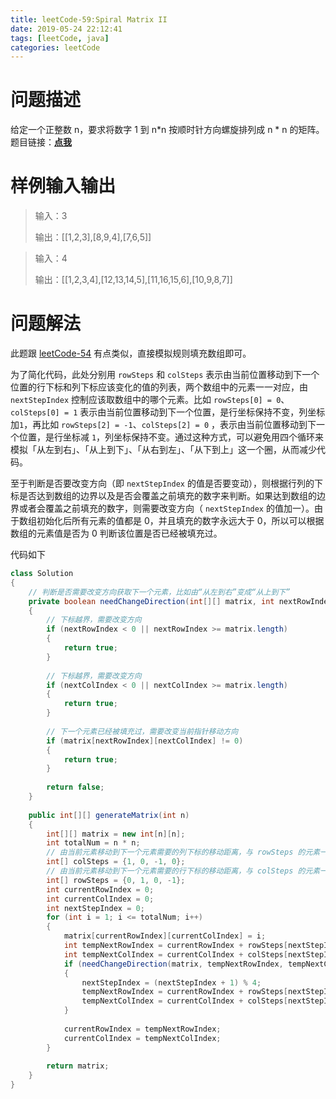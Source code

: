 ```yaml
---
title: leetCode-59:Spiral Matrix II
date: 2019-05-24 22:12:41
tags: [leetCode, java]
categories: leetCode
---
```


# 问题描述

给定一个正整数 n，要求将数字 1 到 n*n 按顺时针方向螺旋排列成 n * n 的矩阵。题目链接：**[点我](https://leetcode.com/problems/spiral-matrix-ii/)**

<!-- more -->

# 样例输入输出

> 输入：3
>
> 输出：[[1,2,3],[8,9,4],[7,6,5]]

> 输入：4
>
> 输出：[[1,2,3,4],[12,13,14,5],[11,16,15,6],[10,9,8,7]]

# 问题解法

此题跟 [leetCode-54](https://leetcode.com/problems/spiral-matrix) 有点类似，直接模拟规则填充数组即可。

为了简化代码，此处分别用 `rowSteps` 和 `colSteps` 表示由当前位置移动到下一个位置的行下标和列下标应该变化的值的列表，两个数组中的元素一一对应，由 `nextStepIndex` 控制应该取数组中的哪个元素。比如 `rowSteps[0] = 0`、`colSteps[0] = 1` 表示由当前位置移动到下一个位置，是行坐标保持不变，列坐标加`1`，再比如 `rowSteps[2] = -1`、`colSteps[2] = 0` ，表示由当前位置移动到下一个位置，是行坐标减 `1`，列坐标保持不变。通过这种方式，可以避免用四个循环来模拟「从左到右」、「从上到下」、「从右到左」、「从下到上」这一个圈，从而减少代码。

至于判断是否要改变方向（即 `nextStepIndex` 的值是否要变动），则根据行列的下标是否达到数组的边界以及是否会覆盖之前填充的数字来判断。如果达到数组的边界或者会覆盖之前填充的数字，则需要改变方向（ `nextStepIndex` 的值加一）。由于数组初始化后所有元素的值都是 0，并且填充的数字永远大于 0，所以可以根据数组的元素值是否为 0 判断该位置是否已经被填充过。

代码如下

```java
class Solution 
{
    // 判断是否需要改变方向获取下一个元素，比如由“从左到右”变成“从上到下”
    private boolean needChangeDirection(int[][] matrix, int nextRowIndex, int nextColIndex)
    {
        // 下标越界，需要改变方向
        if (nextRowIndex < 0 || nextRowIndex >= matrix.length)
        {
            return true;
        }
        
        // 下标越界，需要改变方向
        if (nextColIndex < 0 || nextColIndex >= matrix.length)
        {
            return true;
        }
        
        // 下一个元素已经被填充过，需要改变当前指针移动方向
        if (matrix[nextRowIndex][nextColIndex] != 0)
        {
            return true;
        }
        
        return false;
    }
    
    public int[][] generateMatrix(int n) 
    {
        int[][] matrix = new int[n][n];
        int totalNum = n * n;
        // 由当前元素移动到下一个元素需要的列下标的移动距离，与 rowSteps 的元素一一对应
        int[] colSteps = {1, 0, -1, 0}; 
        // 由当前元素移动到下一个元素需要的行下标的移动距离，与 colSteps 的元素一一对应
        int[] rowSteps = {0, 1, 0, -1}; 
        int currentRowIndex = 0;
        int currentColIndex = 0;
        int nextStepIndex = 0;
        for (int i = 1; i <= totalNum; i++)
        {
            matrix[currentRowIndex][currentColIndex] = i;
            int tempNextRowIndex = currentRowIndex + rowSteps[nextStepIndex];
            int tempNextColIndex = currentColIndex + colSteps[nextStepIndex];
            if (needChangeDirection(matrix, tempNextRowIndex, tempNextColIndex))
            {
                nextStepIndex = (nextStepIndex + 1) % 4;
                tempNextRowIndex = currentRowIndex + rowSteps[nextStepIndex];
                tempNextColIndex = currentColIndex + colSteps[nextStepIndex];
            }
            
            currentRowIndex = tempNextRowIndex;
            currentColIndex = tempNextColIndex;
        }
        
        return matrix;
    }
}
```

